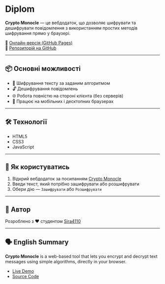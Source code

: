 # Diplom

**Crypto Monocle** — це вебдодаток, що дозволяє шифрувати та дешифрувати повідомлення з використанням простих методів шифрування прямо у браузері.

🔗 [Онлайн-версія (GitHub Pages)](https://sira4110.github.io/Diplom/)  
📁 [Репозиторій на GitHub](https://github.com/Sira4110/Diplom)

---

## 📦 Основні можливості

- 🔐 Шифрування тексту за заданим алгоритмом
- 🔓 Дешифрування повідомлень
- 🌐 Робота повністю на стороні клієнта (без серверів)
- 📱 Працює на мобільних і десктопних браузерах

---

## 🛠️ Технології

- HTML5  
- CSS3  
- JavaScript

---

## 🚀 Як користуватись

1. Відкрий вебдодаток за посиланням [Crypto Monocle](https://sira4110.github.io/Diplom/)
2. Введи текст, який потрібно зашифрувати або розшифрувати
3. Обери дію — `Зашифрувати` або `Розшифрувати`

---

## 👤 Автор

Розроблено з ❤️ студентом [Sira4110](https://github.com/Sira4110)

---

## 🗣️ English Summary

**Crypto Monocle** is a web-based tool that lets you encrypt and decrypt text messages using simple algorithms, directly in your browser.

- [Live Demo](https://sira4110.github.io/Diplom/)
- [Source Code](https://github.com/Sira4110/Diplom)
